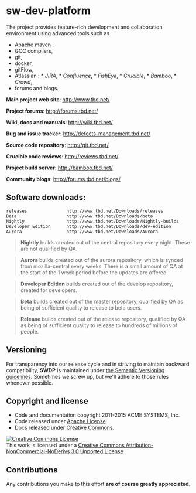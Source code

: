 # sw-dev-platform

The project provides feature-rich development and collaboration environment using advanced tools such
as 
*    Apache maven , 
*    GCC compilers, 
*    git,
*    docker,
*    gitFlow, 
*    Atlassian :
    *    _JIRA_, 
    *    _Confluence_, 
    *    _FishEye_, 
    *    _Crucible_, 
    *    _Bamboo_, 
    *    _Crowd_, 
*	forums and blogs.

 
**Main project web site**:     http://www.tbd.net/

**Project forums**:            http://forums.tbd.net/

**Wiki, docs and manuals**:    http://wiki.tbd.net/

**Bug and issue tracker**:     http://defects-management.tbd.net/

**Source code repository**:    http://git.tbd.net/

**Crucible code reviews**:     http://reviews.tbd.net/

**Project build server**:      http://bamboo.tbd.net/

**Community blogs**:           http://forums.tbd.net/blogs/


Software downloads:
-------------------
	releases               http://www.tbd.net/Downloads/releases
    Beta                   http://www.tbd.net/Downloads/beta
    Nightly                http://www.tbd.net/Downloads/Nightly-builds
    Developer Edition      http://www.tbd.net/Downloads/dev-edition
    Aurora                 http://www.tbd.net/Downloads/Aurora

>__Nightly__            builds created out of the central repository every night. These are not qualified by QA.

>__Aurora__    		   builds created out of the aurora repository, which is synced from mozilla-central every weeks. 
>There is a small amount of QA at the start of the 1 week period before the updates are offered.

>__Developer Edition__  builds created out of the develop repository, created for developers.

>__Beta__               builds created out of the master repository, qualified by QA as being of sufficient quality to release to beta users.

>__Release__            builds created out of the release repository, qualified by QA as being of sufficient quality to release to hundreds of millions of people.

 

## Versioning

For transparency into our release cycle and in striving to maintain backward compatibility, **SWDP** is maintained under [the Semantic Versioning guidelines](http://semver.org/). Sometimes we screw up, but we'll adhere to those rules whenever possible.


## Copyright and license

-	Code and documentation copyright 2011-2015 ACME SYSTEMS, Inc. 
-	Code released under [Apache License](LICENSE). 
-	Docs released under [Creative Commons](https://github.com/twbs/bootstrap/blob/master/docs/LICENSE). 

<a rel="license" href="http://creativecommons.org/licenses/by-nc-nd/3.0/"> <img alt="Creative Commons License" style="border-width:0" src="https://i.creativecommons.org/l/by-nc-nd/3.0/88x31.png" /></a><br />This work is licensed under a <a rel="license" href="http://creativecommons.org/licenses/by-nc-nd/3.0/">Creative Commons Attribution-NonCommercial-NoDerivs 3.0 Unported License</a>


## Contributions

Any contributions you make to this effort **are of course greatly appreciated**.

